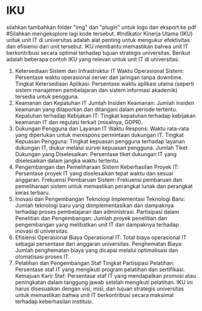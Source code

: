 # IKU
silahkan tambahkan folder "img" dan "plugin" untuk logo dan eksport ke pdf
#Silahkan mengeksplore lagi kode tersebut.
#Indikator Kinerja Utama (IKU) untuk unit IT di universitas adalah alat penting untuk mengukur efektivitas dan efisiensi dari unit tersebut. IKU membantu memastikan bahwa unit IT berkontribusi secara optimal terhadap tujuan strategis universitas. Berikut adalah beberapa contoh IKU yang relevan untuk unit IT di universitas:

1. Ketersediaan Sistem dan Infrastruktur IT
Waktu Operasional Sistem: Persentase waktu operasional server dan jaringan tanpa downtime.
Tingkat Ketersediaan Aplikasi: Persentase waktu aplikasi utama (seperti sistem manajemen pembelajaran dan sistem informasi akademik) tersedia untuk pengguna.
2. Keamanan dan Kepatuhan IT
Jumlah Insiden Keamanan: Jumlah insiden keamanan yang dilaporkan dan ditangani dalam periode tertentu.
Kepatuhan terhadap Kebijakan IT: Tingkat kepatuhan terhadap kebijakan keamanan IT dan regulasi terkait (misalnya, GDPR).
3. Dukungan Pengguna dan Layanan IT
Waktu Respons: Waktu rata-rata yang diperlukan untuk merespons permintaan dukungan IT.
Tingkat Kepuasan Pengguna: Tingkat kepuasan pengguna terhadap layanan dukungan IT, diukur melalui survei kepuasan pengguna.
Jumlah Tiket Dukungan yang Diselesaikan: Persentase tiket dukungan IT yang diselesaikan dalam jangka waktu tertentu.
4. Pengembangan dan Pemeliharaan Sistem
Keberhasilan Proyek IT: Persentase proyek IT yang diselesaikan tepat waktu dan sesuai anggaran.
Frekuensi Pembaruan Sistem: Frekuensi pembaruan dan pemeliharaan sistem untuk memastikan perangkat lunak dan perangkat keras terbaru.
5. Inovasi dan Pengembangan Teknologi
Implementasi Teknologi Baru: Jumlah teknologi baru yang diimplementasikan dan dampaknya terhadap proses pembelajaran dan administrasi.
Partisipasi dalam Penelitian dan Pengembangan: Jumlah proyek penelitian dan pengembangan yang melibatkan unit IT dan dampaknya terhadap inovasi di universitas.
6. Efisiensi Operasional
Biaya Operasional IT: Total biaya operasional IT sebagai persentase dari anggaran universitas.
Penghematan Biaya: Jumlah penghematan biaya yang dicapai melalui optimalisasi dan otomatisasi proses IT.
7. Pelatihan dan Pengembangan Staf
Tingkat Partisipasi Pelatihan: Persentase staf IT yang mengikuti program pelatihan dan sertifikasi.
Kemajuan Karir Staf: Persentase staf IT yang mendapatkan promosi atau peningkatan dalam tanggung jawab setelah mengikuti pelatihan.
IKU ini harus disesuaikan dengan visi, misi, dan tujuan strategis universitas untuk memastikan bahwa unit IT berkontribusi secara maksimal terhadap keberhasilan institusi.
